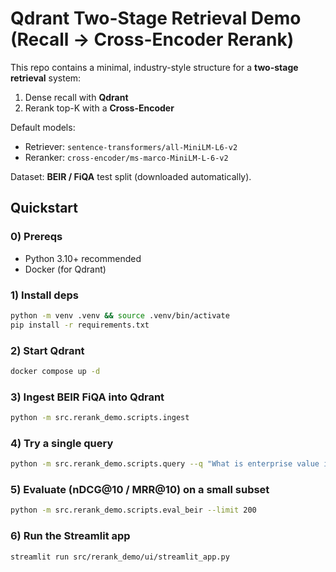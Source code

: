 # Qdrant Two-Stage Retrieval Demo (Recall → Cross-Encoder Rerank)

This repo contains a minimal, industry-style structure for a **two-stage retrieval** system:
1) Dense recall with **Qdrant**
2) Rerank top-K with a **Cross-Encoder**

Default models:
- Retriever: `sentence-transformers/all-MiniLM-L6-v2`
- Reranker:  `cross-encoder/ms-marco-MiniLM-L-6-v2`

Dataset: **BEIR / FiQA** test split (downloaded automatically).

## Quickstart

### 0) Prereqs
- Python 3.10+ recommended
- Docker (for Qdrant)

### 1) Install deps
```bash
python -m venv .venv && source .venv/bin/activate
pip install -r requirements.txt
```

### 2) Start Qdrant
```bash
docker compose up -d
```

### 3) Ingest BEIR FiQA into Qdrant
```bash
python -m src.rerank_demo.scripts.ingest
```

### 4) Try a single query
```bash
python -m src.rerank_demo.scripts.query --q "What is enterprise value in finance?"
```

### 5) Evaluate (nDCG@10 / MRR@10) on a small subset
```bash
python -m src.rerank_demo.scripts.eval_beir --limit 200
```

### 6) Run the Streamlit app
```bash
streamlit run src/rerank_demo/ui/streamlit_app.py
```
